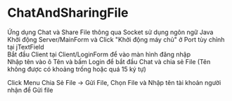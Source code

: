 # ChatAndSharingFile<br />

Ứng dụng Chat và Share File thông qua Socket sử dụng ngôn ngữ Java <br />
Khởi động Server/MainForm và Click "Khởi động máy chủ" ở Port tùy chỉnh tại jTextField<br />
Bắt đầu Client tại Client/LoginForm để vào màn hình đăng nhập<br />
Nhập tên vào ô Tên và bấm Login để bắt đầu Chat và chia sẻ File (Tên không được có khoảng trống hoặc quá 15 ký tự)<br />

Click Menu Chia Sẻ File -> Gửi File, Chọn File và Nhập tên tài khoản người nhận để Gửi file<br />
